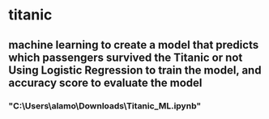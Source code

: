 # titanic
## machine learning to create a model that predicts which passengers survived the Titanic or not Using Logistic Regression to train the model, and accuracy score to evaluate the model
### "C:\Users\alamo\Downloads\Titanic_ML.ipynb"
